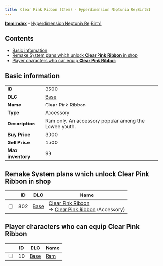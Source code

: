 ```yaml
---
title: Clear Pink Ribbon (Item) - Hyperdimension Neptunia Re;Birth1
---
```


[**Item Index**](/neptunia/rb1/item/index.html) - [Hyperdimension Neptunia Re;Birth1](/neptunia/rb1)

## Contents

- [Basic information](#basic-information)
- [Remake System plans which unlock **Clear Pink Ribbon** in shop](#remake-system-plans-which-unlock-clear-pink-ribbon-in-shop)
- [Player characters who can equip **Clear Pink Ribbon**](#player-characters-who-can-equip-clear-pink-ribbon)

## Basic information

|   |   |
| -- | -- |
| **ID** | 3500 |
| **DLC** | [Base](/neptunia/rb1/dlc/1-base.html) |
| **Name** | Clear Pink Ribbon |
| **Type** | Accessory |
| **Description** | Ram only. An accessory popular among the Lowee youth. |
| **Buy Price** | 3000 |
| **Sell Price** | 1500 |
| **Max inventory** | 99 |


## Remake System plans which unlock **Clear Pink Ribbon** in shop

|    | ID | DLC | Name |
| -- | -- | --- | ---- |
| <input type="checkbox" id="rb1-remake-1-802" class="trackbox" /> | 802 | [Base](/neptunia/rb1/dlc/1-base.html) | [Clear Pink Ribbon](/neptunia/rb1/remake/1-802-clear-pink-ribbon.html)<br /> → [Clear Pink Ribbon](/neptunia/rb1/item/1-3500-clear-pink-ribbon.html) (Accessory) |


## Player characters who can equip **Clear Pink Ribbon**

|    | ID | DLC | Name |
| -- | -- | --- | ---- |
| <input type="checkbox" id="rb1-player-1-10" class="trackbox" /> | 10 | [Base](/neptunia/rb1/dlc/1-base.html) | [Ram](/neptunia/rb1/player/1-10-ram.html) |
